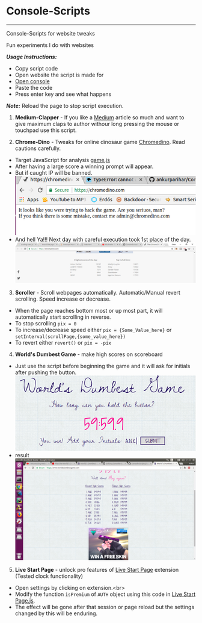 # Console-Scripts

<hr>

Console-Scripts for website tweaks

Fun experiments I do with websites

***Usage Instructions:***
- Copy script code<br/>
- Open website the script is made for<br/>
- [Open console](https://kb.mailster.co/how-can-i-open-the-browsers-console/)<br/>
- Paste the code<br/>
- Press enter key and see what happens<br/>

***Note:*** Reload the page to stop script execution.<br/>

1. **Medium-Clapper** - If you like a [Medium](https://medium.com/) article so much and want to give maximum claps to author withour long pressing the mouse or touchpad use this script.<br/>

2. **Chrome-Dino** - Tweaks for online dinosaur game [Chromedino](https://chromedino.com). Read cautions carefully.<br/>
 - Target JavaScript for analysis [game.js](https://chromedino.com/js/game.js)<br/>
 - After having a large score a winning prompt will appear.<br/>
 - But if caught IP will be banned.<br/>
 ![Caught screenshot](https://raw.githubusercontent.com/ankurparihar/Console-Scripts/master/files/ChromeDyn_caught.png)<br/>
 - And hell Ya!!! Next day with careful execution took 1st place of the day.
 ![Win_screenshot](https://raw.githubusercontent.com/ankurparihar/Console-Scripts/master/files/ChromeDyn_win.png)<br/>

3. **Scroller** - Scroll webpages automatically. Automatic/Manual revert scrolling. Speed increase or decrease.<br/>
- When the page reaches bottom most or up most part, it will automatically start scrolling in reverse.
- To stop scrolling `pix = 0`<br/>
- To increase/decrease speed either `pix = {Some_Value_here}` or `setInterval(scrollPage,{some_value_here})`<br/>
- To revert either `revert()` or `pix = -pix`<br/>

4. **World's Dumbest Game** - make high scores on scoreboard<br/>
- Just use the script before beginning the game and it will ask for initials after pushing the button.<br/>
![initials](https://github.com/ankurparihar/Console-Scripts/blob/master/files/WDG2.png?raw=true)<br/>
- result<br/>
![High Scores](https://raw.githubusercontent.com/ankurparihar/Console-Scripts/master/files/WDG.png)<br/>

5. **Live Start Page** - unlock pro features of [Live Start Page](https://chrome.google.com/webstore/detail/live-start-page-living-wa/ocggccaacacpienfcgmgcihoombokbbj) extension (Tested clock functionality)<br/>
- Open settings by clicking on extension.<br\>
- Modify the function `isPremium` of `AUTH` object using this code in [Live Start Page.js](https://raw.githubusercontent.com/ankurparihar/Console-Scripts/master/Live%20Start%20Page.js).<br/>
- The effect will be gone after that session or page reload but the settings changed by this will be enduring.<br/>
